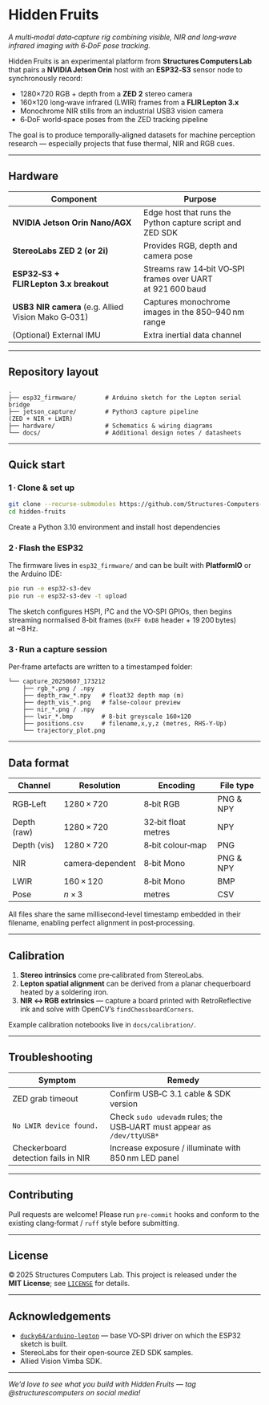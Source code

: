 # Hidden Fruits

*A multi‑modal data‑capture rig combining visible, NIR and long‑wave infrared imaging with 6‑DoF pose tracking.*

Hidden Fruits is an experimental platform from **Structures Computers Lab** that pairs a **NVIDIA Jetson Orin** host with an **ESP32‑S3** sensor node to synchronously record:

* 1280×720 RGB + depth from a **ZED 2** stereo camera
* 160×120 long‑wave infrared (LWIR) frames from a **FLIR Lepton 3.x**
* Monochrome NIR stills from an industrial USB3 vision camera
* 6‑DoF world‑space poses from the ZED tracking pipeline

The goal is to produce temporally‑aligned datasets for machine perception research — especially projects that fuse thermal, NIR and RGB cues.

---

## Hardware

| Component                                           | Purpose                                                    |
| --------------------------------------------------- | ---------------------------------------------------------- |
| **NVIDIA Jetson Orin Nano/AGX**                     | Edge host that runs the Python capture script and ZED SDK  |
| **StereoLabs ZED 2 (or 2i)**                        | Provides RGB, depth and camera pose                        |
| **ESP32‑S3 + FLIR Lepton 3.x breakout**             | Streams raw 14‑bit VO‑SPI frames over UART at 921 600 baud |
| **USB3 NIR camera** (e.g. Allied Vision Mako G‑031) | Captures monochrome images in the 850–940 nm range         |
| (Optional) External IMU                             | Extra inertial data channel                                |

---

## Repository layout

```
.
├── esp32_firmware/        # Arduino sketch for the Lepton serial bridge
├── jetson_capture/        # Python3 capture pipeline (ZED + NIR + LWIR)
├── hardware/              # Schematics & wiring diagrams
└── docs/                  # Additional design notes / datasheets
```

---

## Quick start

### 1 · Clone & set up

```bash
git clone --recurse-submodules https://github.com/Structures-Computers-Lab/hidden-fruits.git
cd hidden-fruits
```

Create a Python 3.10 environment and install host dependencies
### 2 · Flash the ESP32

The firmware lives in `esp32_firmware/` and can be built with **PlatformIO** or the Arduino IDE:

```bash
pio run -e esp32-s3-dev
pio run -e esp32-s3-dev -t upload
```

The sketch configures HSPI, I²C and the VO‑SPI GPIOs, then begins streaming normalised 8‑bit frames (`0xFF 0xD8` header + 19 200 bytes) at \~8 Hz.

### 3 · Run a capture session

Per‑frame artefacts are written to a timestamped folder:

```
└── capture_20250607_173212
    ├── rgb_*.png / .npy
    ├── depth_raw_*.npy   # float32 depth map (m)
    ├── depth_vis_*.png   # false‑colour preview
    ├── nir_*.png / .npy
    ├── lwir_*.bmp        # 8‑bit greyscale 160×120
    ├── positions.csv     # filename,x,y,z (metres, RHS‑Y‑Up)
    └── trajectory_plot.png
```

---

## Data format

| Channel     | Resolution       | Encoding            | File type |
| ----------- | ---------------- | ------------------- | --------- |
| RGB‑Left    | 1280 × 720       | 8‑bit RGB           | PNG & NPY |
| Depth (raw) | 1280 × 720       | 32‑bit float metres | NPY       |
| Depth (vis) | 1280 × 720       | 8‑bit colour‑map    | PNG       |
| NIR         | camera‑dependent | 8‑bit Mono          | PNG & NPY |
| LWIR        | 160 × 120        | 8‑bit Mono          | BMP       |
| Pose        | *n* × 3          | metres              | CSV       |

All files share the same millisecond‑level timestamp embedded in their filename, enabling perfect alignment in post‑processing.

---

## Calibration

1. **Stereo intrinsics** come pre‑calibrated from StereoLabs.
2. **Lepton spatial alignment** can be derived from a planar chequerboard heated by a soldering iron.
3. **NIR ↔ RGB extrinsics** — capture a board printed with RetroReflective ink and solve with OpenCV’s `findChessboardCorners`.

Example calibration notebooks live in `docs/calibration/`.

---

## Troubleshooting

| Symptom                             | Remedy                                                                 |
| ----------------------------------- | ---------------------------------------------------------------------- |
| ZED grab timeout                    | Confirm USB‑C 3.1 cable & SDK version                                  |
| `No LWIR device found.`             | Check `sudo udevadm` rules; the USB‑UART must appear as `/dev/ttyUSB*` |
| Checkerboard detection fails in NIR | Increase exposure / illuminate with 850 nm LED panel                   |

---

## Contributing

Pull requests are welcome! Please run `pre-commit` hooks and conform to the existing clang‑format / `ruff` style before submitting.

---

## License

© 2025 Structures Computers Lab. This project is released under the **MIT License**; see [`LICENSE`](LICENSE) for details.

---

## Acknowledgements

* [`ducky64/arduino-lepton`](https://github.com/ducky64/arduino-lepton) — base VO‑SPI driver on which the ESP32 sketch is built.
* StereoLabs for their open‑source ZED SDK samples.
* Allied Vision Vimba SDK.

---

*We’d love to see what you build with Hidden Fruits — tag @structurescomputers on social media!*
